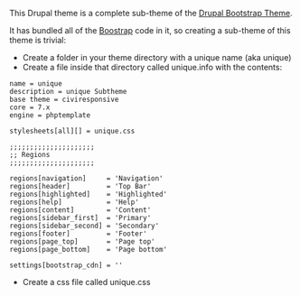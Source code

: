 This Drupal theme is a complete sub-theme of the [Drupal Bootstrap Theme](https://drupal.org/project/bootstrap).

It has bundled all of the [Boostrap](https://getbootstrap.com/) code in it, so creating a sub-theme of this theme is trivial:

 * Create a folder in your theme directory with a unique name (aka unique)
 * Create a file inside that directory called unique.info with the contents:
```
name = unique 
description = unique Subtheme
base theme = civiresponsive 
core = 7.x
engine = phptemplate

stylesheets[all][] = unique.css

;;;;;;;;;;;;;;;;;;;;;
;; Regions
;;;;;;;;;;;;;;;;;;;;;

regions[navigation]     = 'Navigation'
regions[header]         = 'Top Bar'
regions[highlighted]    = 'Highlighted'
regions[help]           = 'Help'
regions[content]        = 'Content'
regions[sidebar_first]  = 'Primary'
regions[sidebar_second] = 'Secondary'
regions[footer]         = 'Footer'
regions[page_top]       = 'Page top'
regions[page_bottom]    = 'Page bottom'

settings[bootstrap_cdn] = ''
```
 * Create a css file called unique.css 
